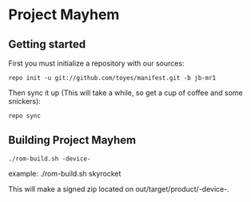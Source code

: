 Project Mayhem
===============

Getting started
---------------
First you must initialize a repository with our sources:

    repo init -u git://github.com/toyes/manifest.git -b jb-mr1

Then sync it up (This will take a while, so get a cup of coffee and some snickers):

    repo sync


Building Project Mayhem
------------------------

    ./rom-build.sh -device-

example:
    ./rom-build.sh skyrocket


This will make a signed zip located on out/target/product/-device-.
